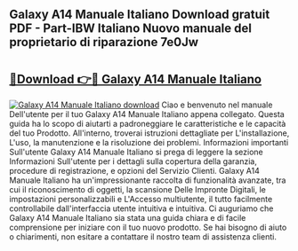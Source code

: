 ## Galaxy A14 Manuale Italiano Download gratuit PDF - Part-IBW Italiano Nuovo manuale del proprietario di riparazione 7e0Jw

# <h2><a href="http://dfaig48.blite.top/?on=Galaxy+A14+Manuale+Italiano">🔗Download 👉🔴 Galaxy A14 Manuale Italiano</a></h2>

[![Galaxy A14 Manuale Italiano download](https://i.imgur.com/lujVjoI.png)](http://dfaig48.blite.top/?on=Galaxy+A14+Manuale+Italiano)
Ciao e benvenuto nel manuale Dell'utente per il tuo Galaxy A14 Manuale Italiano appena collegato. Questa guida ha lo scopo di aiutarti a padroneggiare le caratteristiche e le capacità del tuo Prodotto. All'interno, troverai istruzioni dettagliate per L'installazione, L'uso, la manutenzione e la risoluzione dei problemi. Informazioni importanti Sull'utente Galaxy A14 Manuale Italiano si prega di leggere la sezione Informazioni Sull'utente per i dettagli sulla copertura della garanzia, procedure di registrazione, e opzioni del Servizio Clienti. Galaxy A14 Manuale Italiano ha un'impressionante raccolta di funzionalità avanzate, tra cui il riconoscimento di oggetti, la scansione Delle Impronte Digitali, le impostazioni personalizzabili e L'Accesso multiutente, il tutto facilmente controllabile dall'interfaccia utente intuitiva e intuitiva. Ci auguriamo che Galaxy A14 Manuale Italiano sia stata una guida chiara e di facile comprensione per iniziare con il tuo nuovo prodotto. Se hai bisogno di aiuto o chiarimenti, non esitare a contattare il nostro team di assistenza clienti.
